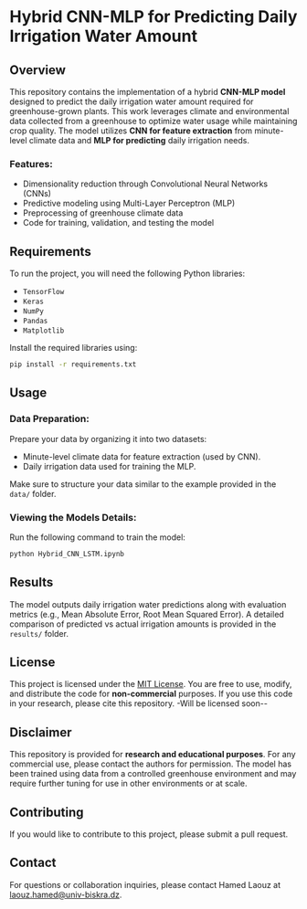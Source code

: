 # Hybrid CNN-MLP for Predicting Daily Irrigation Water Amount

## Overview

This repository contains the implementation of a hybrid **CNN-MLP model** designed to predict the daily irrigation water amount required for greenhouse-grown plants. This work leverages climate and environmental data collected from a greenhouse to optimize water usage while maintaining crop quality. The model utilizes **CNN for feature extraction** from minute-level climate data and **MLP for predicting** daily irrigation needs.

### Features:

- Dimensionality reduction through Convolutional Neural Networks (CNNs)
- Predictive modeling using Multi-Layer Perceptron (MLP)
- Preprocessing of greenhouse climate data
- Code for training, validation, and testing the model

## Requirements

To run the project, you will need the following Python libraries:

- `TensorFlow`
- `Keras`
- `NumPy`
- `Pandas`
- `Matplotlib`

Install the required libraries using:

```bash
pip install -r requirements.txt
```

## Usage

### Data Preparation:

Prepare your data by organizing it into two datasets:

- Minute-level climate data for feature extraction (used by CNN).
- Daily irrigation data used for training the MLP.

Make sure to structure your data similar to the example provided in the `data/` folder.

### Viewing the Models Details:

Run the following command to train the model:

```bash
python Hybrid_CNN_LSTM.ipynb
```

## Results

The model outputs daily irrigation water predictions along with evaluation metrics (e.g., Mean Absolute Error, Root Mean Squared Error). A detailed comparison of predicted vs actual irrigation amounts is provided in the `results/` folder.

## License

This project is licensed under the [MIT License](LICENSE.md). You are free to use, modify, and distribute the code for **non-commercial** purposes. If you use this code in your research, please cite this repository. -Will be licensed soon--

## Disclaimer

This repository is provided for **research and educational purposes**. For any commercial use, please contact the authors for permission. The model has been trained using data from a controlled greenhouse environment and may require further tuning for use in other environments or at scale.

## Contributing

If you would like to contribute to this project, please submit a pull request.

## Contact

For questions or collaboration inquiries, please contact Hamed Laouz at laouz.hamed@univ-biskra.dz.
